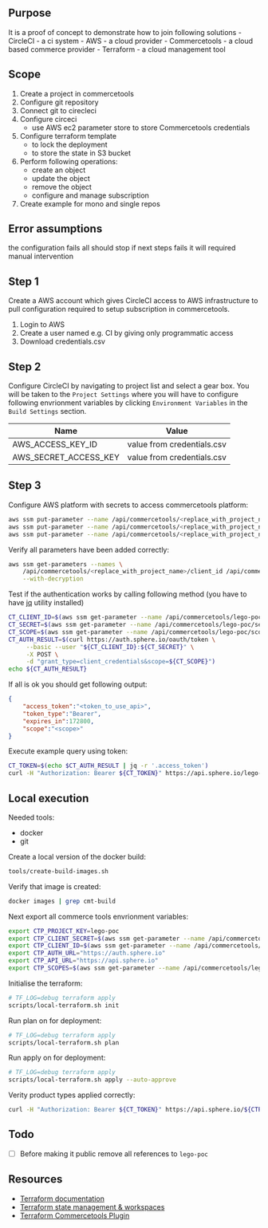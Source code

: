 Purpose
-------

It is a proof of concept to demonstrate how to join following solutions
    - CircleCI - a ci system
    - AWS - a cloud provider
    - Commercetools - a cloud based commerce provider
    - Terraform - a cloud management tool

Scope
-----

1. Create a project in commercetools
2. Configure git repository
3. Connect git to cirecleci
4. Configure circeci
    - use AWS ec2 parameter store to store Commercetools credentials
4. Configure terraform template
    - to lock the deployment
    - to store the state in S3 bucket
5. Perform following operations:
    - create an object
    - update the object
    - remove the object
    - configure and manage subscription
6. Create example for mono and single repos

Error assumptions
-----------------

the configuration fails all should stop
if next steps fails it will required manual intervention

Step 1
------

Create a AWS account which gives CircleCI access to AWS infrastructure to pull configuration required to setup subscription in commercetools.

1. Login to AWS 
2. Create a user named e.g. CI by giving only programmatic access
3. Download credentials.csv

Step 2 
-------

Configure CircleCI by navigating to project list and select a gear box. You will be taken to the `Project Settings` where you will have to configure following envrionment variables by clicking `Environment Variables` in the `Build Settings` section.

| Name | Value |
| ---- | ----- |
| AWS_ACCESS_KEY_ID | value from credentials.csv | 
| AWS_SECRET_ACCESS_KEY | value from credentials.csv | 

Step 3
------

Configure AWS platform with secrets to access commercetools platform:

```bash
aws ssm put-parameter --name /api/commercetools/<replace_with_project_name>/client_id --type SecureString --value <commercetools_client_id>
aws ssm put-parameter --name /api/commercetools/<replace_with_project_name>/secret --type SecureString --value <commercetools_secret>
aws ssm put-parameter --name /api/commercetools/<replace_with_project_name>/scope --type SecureString --value <commercetools_scope>
```

Verify all parameters have been added correctly:

```bash
aws ssm get-parameters --names \
    /api/commercetools/<replace_with_project_name>/client_id /api/commercetools/<replace_with_project_name>/secret /api/commercetools/<replace_with_project_name>/scope \
    --with-decryption
```

Test if the authentication works by calling following method (you have to have [jq](https://stedolan.github.io/jq/) utility installed)

```bash
CT_CLIENT_ID=$(aws ssm get-parameter --name /api/commercetools/lego-poc/client_id --with-decryption | jq -r '.Parameter.Value')
CT_SECRET=$(aws ssm get-parameter --name /api/commercetools/lego-poc/secret --with-decryption | jq -r '.Parameter.Value')
CT_SCOPE=$(aws ssm get-parameter --name /api/commercetools/lego-poc/scope --with-decryption | jq -r '.Parameter.Value')
CT_AUTH_RESULT=$(curl https://auth.sphere.io/oauth/token \
     --basic --user "${CT_CLIENT_ID}:${CT_SECRET}" \
     -X POST \
     -d "grant_type=client_credentials&scope=${CT_SCOPE}")
echo ${CT_AUTH_RESULT}
```

If all is ok you should get following output:

```json
{
    "access_token":"<token_to_use_api>",
    "token_type":"Bearer",
    "expires_in":172800,
    "scope":"<scope>"
}
```

Execute example query using token:
```bash
CT_TOKEN=$(echo $CT_AUTH_RESULT | jq -r '.access_token')
curl -H "Authorization: Bearer ${CT_TOKEN}" https://api.sphere.io/lego-poc/categories
```

Local execution
----------------
Needed tools:
- docker
- git 

Create a local version of the docker build:

```bash
tools/create-build-images.sh
```

Verify that image is created:
```bash
docker images | grep cmt-build
```

Next export all commerce tools envrionment variables:
```bash
export CTP_PROJECT_KEY=lego-poc
export CTP_CLIENT_SECRET=$(aws ssm get-parameter --name /api/commercetools/lego-poc/secret --with-decryption | jq -r '.Parameter.Value')
export CTP_CLIENT_ID=$(aws ssm get-parameter --name /api/commercetools/lego-poc/client_id --with-decryption | jq -r '.Parameter.Value')
export CTP_AUTH_URL="https://auth.sphere.io"
export CTP_API_URL="https://api.sphere.io"
export CTP_SCOPES=$(aws ssm get-parameter --name /api/commercetools/lego-poc/scope --with-decryption | jq -r '.Parameter.Value')
```

Initialise the terraform:
```bash
# TF_LOG=debug terraform apply
scripts/local-terraform.sh init
```

Run plan on for deployment:
```bash
# TF_LOG=debug terraform apply
scripts/local-terraform.sh plan
```

Run apply on for deployment:
```bash
# TF_LOG=debug terraform apply
scripts/local-terraform.sh apply --auto-approve
```

Verity product types applied correctly:
```bash
curl -H "Authorization: Bearer ${CT_TOKEN}" https://api.sphere.io/${CTP_PROJECT_KEY}/product-types/ | jq
```

Todo
----

- [ ] Before making it public remove all references to `lego-poc`

Resources
---------
* [Terraform documentation](https://www.terraform.io/docs/index.html)
* [Terraform state management & workspaces](https://www.terraform.io/docs/backends/types/s3.html)
* [Terraform Commercetools Plugin](https://commercetools-terraform-provider.readthedocs.io/en/latest/)
